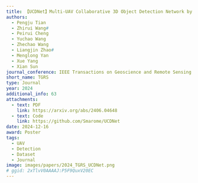 ```yaml
---
title: 【UCDNet】Multi-UAV Collaborative 3D Object Detection Network by Reliable Feature Mapping
authors:
  - Pengju Tian
  - Zhirui Wang#
  - Peirui Cheng
  - Yuchao Wang
  - Zhechao Wang
  - Liangjin Zhao#
  - Menglong Yan
  - Xue Yang
  - Xian Sun
journal_conference: IEEE Transactions on Geoscience and Remote Sensing
short_name: TGRS
type: Journal
year: 2024
additional_info: 63
attachments:
  - text: PDF
    link: https://arxiv.org/abs/2406.04648
  - text: Code
    link: https://github.com/Smarome/UCDNet
date: 2024-12-16
award: Poster
tags:
  - UAV
  - Detection
  - Dataset
  - Journal
image: images/papers/2024_TGRS_UCDNet.png
# ggid: 2xTlvV0AAAAJ:P5F9QuxV20EC
---
```

